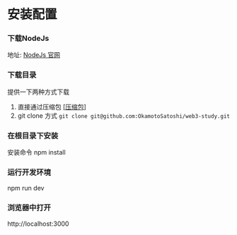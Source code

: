 # 安装配置

### 下载NodeJs
地址:  [NodeJs 官网](https://nodejs.org/zh-cn/ "NodeJs 官网")


### 下载目录
提供一下两种方式下载
1. 直接通过压缩包     [[压缩包]](https://github.com/OkamotoSatoshi/web3-study/archive/refs/heads/master.zip "[压缩包]")
2. git clone 方式
`
 git clone git@github.com:OkamotoSatoshi/web3-study.git
`

### 在根目录下安装
安装命令  npm install 

### 运行开发环境
npm run dev

### 浏览器中打开
http://localhost:3000
